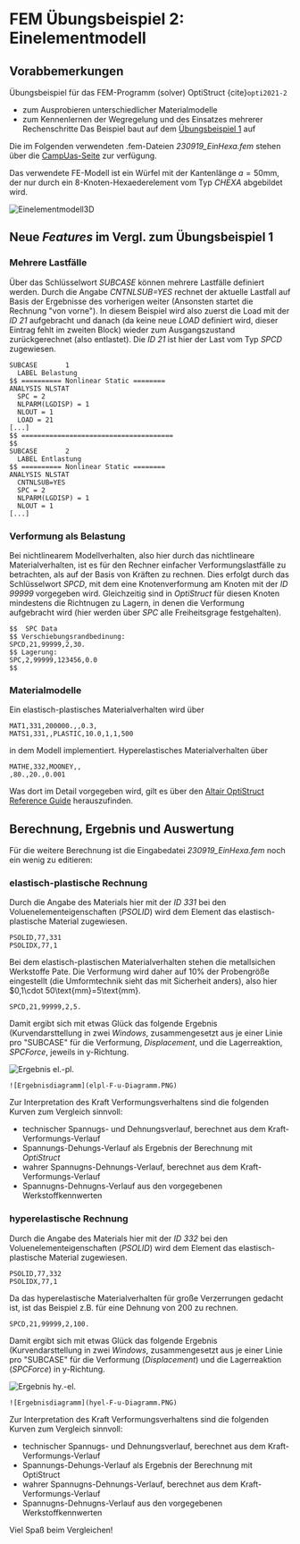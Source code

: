 # FEM Übungsbeispiel 2: Einelementmodell

## Vorabbemerkungen
Übungsbeispiel für das FEM-Programm (solver) OptiStruct {cite}`opti2021-2`
- zum Ausprobieren unterschiedlicher Materialmodelle
- zum Kennenlernen der Wegregelung und des Einsatzes mehrerer Rechenschritte
Das Beispiel baut auf dem [Übungsbeispiel 1](/UebungBeam/UEBeam.md) auf

Die im Folgenden verwendeten .fem-Dateien *230919_EinHexa.fem* stehen über die [CampUas-Seite](https://campuas.frankfurt-university.de/course/view.php?id=1796) zur verfügung.

Das verwendete FE-Modell ist ein Würfel mit der Kantenlänge $a=50\text{mm}$, der nur durch ein 8-Knoten-Hexaederelement vom Typ *CHEXA* abgebildet wird. 
 
![Einelementmodell3D](EinElement.png)


## Neue *Features* im Vergl. zum Übungsbeispiel 1

### Mehrere Lastfälle

Über das Schlüsselwort *SUBCASE* können mehrere Lastfälle definiert werden. Durch die Angabe *CNTNLSUB=YES* rechnet der aktuelle Lastfall auf Basis der Ergebnisse des vorherigen weiter (Ansonsten startet die Rechnung "von vorne"). In diesem Beispiel wird also zuerst die Load mit der *ID 21* aufgebracht und danach (da keine neue *LOAD* definiert wird, dieser Eintrag fehlt im zweiten Block) wieder zum Ausgangszustand zurückgerechnet (also entlastet). Die *ID 21* ist hier der Last vom Typ *SPCD* zugewiesen.
```
SUBCASE       1
  LABEL Belastung
$$ ========== Nonlinear Static ========
ANALYSIS NLSTAT
  SPC = 2
  NLPARM(LGDISP) = 1
  NLOUT = 1
  LOAD = 21
[...]
$$ ======================================  
$$
SUBCASE       2
  LABEL Entlastung
$$ ========== Nonlinear Static ========
ANALYSIS NLSTAT
  CNTNLSUB=YES
  SPC = 2
  NLPARM(LGDISP) = 1
  NLOUT = 1
[...]
```

### Verformung als Belastung

Bei nichtlinearem Modellverhalten, also hier durch das nichtlineare Materialverhalten, ist es für den Rechner einfacher Verformungslastfälle zu betrachten, als auf der Basis von Kräften zu rechnen. Dies erfolgt durch das Schlüsselwort *SPCD*, mit dem eine Knotenverformung am Knoten mit der *ID 99999* vorgegeben wird. Gleichzeitig sind in *OptiStruct* für diesen Knoten mindestens die Richtnugen zu Lagern, in denen die Verformung aufgebracht wird (hier werden über *SPC* alle Freiheitsgrage festgehalten).

```
$$  SPC Data
$$ Verschiebungsrandbedinung:
SPCD,21,99999,2,30.
$$ Lagerung:
SPC,2,99999,123456,0.0
$$
```

### Materialmodelle

Ein elastisch-plastisches Materialverhalten wird über 

```
MAT1,331,200000.,,0.3,
MATS1,331,,PLASTIC,10.0,1,1,500
```

in dem Modell implementiert. Hyperelastisches Materialverhalten über
```
MATHE,332,MOONEY,,
,80.,20.,0.001
```

Was dort im Detail vorgegeben wird, gilt es über den [Altair OptiStruct Reference Guide](https://2021.help.altair.com/2021/hwsolvers/os/topics/solvers/os/ref_guide_os_c.htm) herauszufinden.


## Berechnung, Ergebnis und Auswertung

Für die weitere Berechnung ist die Eingabedatei *230919_EinHexa.fem* noch ein wenig zu editieren:

### elastisch-plastische Rechnung

Durch die Angabe des Materials hier mit der *ID 331* bei den Voluenelementeigenschaften (*PSOLID*) wird dem Element das elastisch-plastische Material zugewiesen. 

```
PSOLID,77,331
PSOLIDX,77,1
```

Bei dem elastisch-plastischen Materialverhalten stehen die metallsichen Werkstoffe Pate. Die Verformung wird daher auf 10% der Probengröße eingestellt (die Umformtechnik sieht das mit Sicherheit anders), also hier $0,1\cdot 50\text{mm}=5\text{mm}.

```
SPCD,21,99999,2,5.
```

Damit ergibt sich mit etwas Glück das folgende Ergebnis (Kurvendarsttellung in zwei *Windows*, zusammengesetzt aus je einer Linie pro "SUBCASE" für die Verformung, *Displacement*, und die Lagerreaktion, *SPCForce*, jeweils in y-Richtung.

![Ergebnis el.-pl.](HyViewEinElErgElPl.jpg)

```{dropdown} ... hier das ordentliche Diagramm
![Ergebnisdiagramm](elpl-F-u-Diagramm.PNG)
```

Zur Interpretation des Kraft Verformungsverhaltens sind die folgenden Kurven zum Vergleich sinnvoll:

- technischer Spannugs- und Dehnungsverlauf, berechnet aus dem Kraft-Verformungs-Verlauf 
- Spannungs-Dehungs-Verlauf als Ergebnis der Berechnung mit *OptiStruct*
- wahrer Spannugns-Dehnungs-Verlauf, berechnet aus dem Kraft-Verformungs-Verlauf 
- Spannugns-Dehnugns-Verlauf aus den vorgegebenen Werkstoffkennwerten

### hyperelastische Rechnung

Durch die Angabe des Materials hier mit der *ID 332* bei den Voluenelementeigenschaften (*PSOLID*) wird dem Element das elastisch-plastische Material zugewiesen. 

```
PSOLID,77,332
PSOLIDX,77,1
```

Da das hyperelastische Materialverhalten für große Verzerrungen gedacht ist, ist das Beispiel z.B. für eine Dehnung von $200%$ zu rechnen.

```
SPCD,21,99999,2,100.
```

Damit ergibt sich mit etwas Glück das folgende Ergebnis (Kurvendarsttellung in zwei *Windows*, zusammengesetzt aus je einer Linie pro "SUBCASE" für die Verformung (*Displacement*) und die Lagerreaktion (*SPCForce*) in y-Richtung.

![Ergebnis hy.-el.](HyViewEinElErgHyEl.jpg)

```{dropdown} ... hier das ordentliche Diagramm
![Ergebnisdiagramm](hyel-F-u-Diagramm.PNG)
```

Zur Interpretation des Kraft Verformungsverhaltens sind die folgenden Kurven zum Vergleich sinnvoll:

- technischer Spannugs- und Dehnungsverlauf, berechnet aus dem Kraft-Verformungs-Verlauf 
- Spannungs-Dehungs-Verlauf als Ergebnis der Berechnung mit OptiStruct
- wahrer Spannugns-Dehnungs-Verlauf, berechnet aus dem Kraft-Verformungs-Verlauf 
- Spannugns-Dehnugns-Verlauf aus den vorgegebenen Werkstoffkennwerten

Viel Spaß beim Vergleichen!

